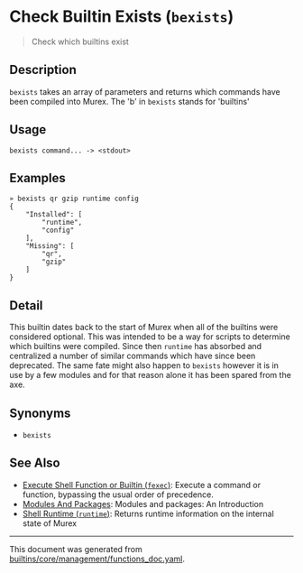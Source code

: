 # Check Builtin Exists (`bexists`)

> Check which builtins exist

## Description

`bexists` takes an array of parameters and returns which commands have been
compiled into Murex. The 'b' in `bexists` stands for 'builtins'

## Usage

```
bexists command... -> <stdout>
```

## Examples

```
» bexists qr gzip runtime config
{
    "Installed": [
        "runtime",
        "config"
    ],
    "Missing": [
        "qr",
        "gzip"
    ]
}
```

## Detail

This builtin dates back to the start of Murex when all of the builtins were
considered optional. This was intended to be a way for scripts to determine
which builtins were compiled. Since then `runtime` has absorbed and centralized
a number of similar commands which have since been deprecated. The same fate
might also happen to `bexists` however it is in use by a few modules and for
that reason alone it has been spared from the axe.

## Synonyms

* `bexists`


## See Also

* [Execute Shell Function or Builtin (`fexec`)](../commands/fexec.md):
  Execute a command or function, bypassing the usual order of precedence.
* [Modules And Packages](../user-guide/modules.md):
  Modules and packages: An Introduction
* [Shell Runtime (`runtime`)](../commands/runtime.md):
  Returns runtime information on the internal state of Murex

<hr/>

This document was generated from [builtins/core/management/functions_doc.yaml](https://github.com/lmorg/murex/blob/master/builtins/core/management/functions_doc.yaml).